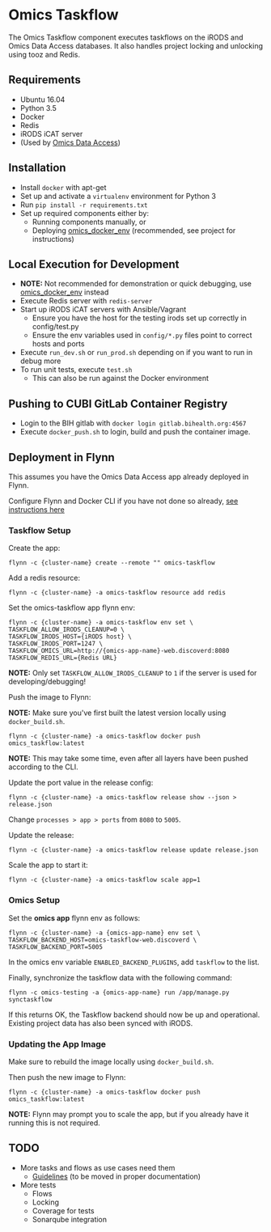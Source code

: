 # Omics Taskflow

The Omics Taskflow component executes taskflows on the iRODS and Omics Data
Access databases. It also handles project locking and unlocking using tooz and
Redis.


## Requirements

* Ubuntu 16.04
* Python 3.5
* Docker
* Redis
* iRODS iCAT server
* (Used by [Omics Data Access](https://gitlab.bihealth.org/cubi/omics_data_access))


## Installation

* Install `docker` with apt-get
* Set up and activate a `virtualenv` environment for Python 3
* Run `pip install -r requirements.txt`
* Set up required components either by:
    * Running components manually, or
    * Deploying [omics_docker_env](https://gitlab.bihealth.org/cubi_data_mgmt/omics_docker_env) (recommended, see project for instructions)


## Local Execution for Development

* **NOTE:** Not recommended for demonstration or quick debugging, use [omics_docker_env](https://gitlab.bihealth.org/cubi_data_mgmt/omics_docker_env) instead
* Execute Redis server with `redis-server`
* Start up iRODS iCAT servers with Ansible/Vagrant
    * Ensure you have the host for the testing irods set up correctly in config/test.py
    * Ensure the env variables used in `config/*.py` files point to correct hosts and ports
* Execute `run_dev.sh` or `run_prod.sh` depending on if you want to run in debug more
* To run unit tests, execute `test.sh`
    * This can also be run against the Docker environment


## Pushing to CUBI GitLab Container Registry

* Login to the BIH gitlab with `docker login gitlab.bihealth.org:4567`
* Execute `docker_push.sh` to login, build and push the container image.


## Deployment in Flynn

This assumes you have the Omics Data Access app already deployed in Flynn.

Configure Flynn and Docker CLI if you have not done so already,
[see instructions here](https://cubi-gitlab.bihealth.org/CUBI_Operations/Operations_Docs/wikis/Flynn-How-To-Deploy-Docker-Image-As-App)

### Taskflow Setup

Create the app:
```
flynn -c {cluster-name} create --remote "" omics-taskflow
```

Add a redis resource:
```
flynn -c {cluster-name} -a omics-taskflow resource add redis
```

Set the omics-taskflow app flynn env:
```
flynn -c {cluster-name} -a omics-taskflow env set \
TASKFLOW_ALLOW_IRODS_CLEANUP=0 \
TASKFLOW_IRODS_HOST={iRODS host} \
TASKFLOW_IRODS_PORT=1247 \
TASKFLOW_OMICS_URL=http://{omics-app-name}-web.discoverd:8080
TASKFLOW_REDIS_URL={Redis URL}
```

**NOTE:** Only set `TASKFLOW_ALLOW_IRODS_CLEANUP` to `1` if the server is used
for developing/debugging!

Push the image to Flynn:

**NOTE:** Make sure you've first built the latest version locally using `docker_build.sh`.
```
flynn -c {cluster-name} -a omics-taskflow docker push omics_taskflow:latest
```

**NOTE:** This may take some time, even after all layers have been pushed
according to the CLI.

Update the port value in the release config:
```
flynn -c {cluster-name} -a omics-taskflow release show --json > release.json
```
Change `processes > app > ports` from `8080` to `5005`.

Update the release:
```
flynn -c {cluster-name} -a omics-taskflow release update release.json
```

Scale the app to start it:
```
flynn -c {cluster-name} -a omics-taskflow scale app=1
```

### Omics Setup

Set the **omics app** flynn env as follows:
```
flynn -c {cluster-name} -a {omics-app-name} env set \
TASKFLOW_BACKEND_HOST=omics-taskflow-web.discoverd \
TASKFLOW_BACKEND_PORT=5005
```

In the omics env variable `ENABLED_BACKEND_PLUGINS`, add `taskflow` to the list.

Finally, synchronize the taskflow data with the following command:
```
flynn -c omics-testing -a {omics-app-name} run /app/manage.py synctaskflow
```

If this returns OK, the Taskflow backend should now be up and operational.
Existing project data has also been synced with iRODS.

### Updating the App Image

Make sure to rebuild the image locally using `docker_build.sh`.

Then push the new image to Flynn:
```
flynn -c {cluster-name} -a omics-taskflow docker push omics_taskflow:latest
```

**NOTE:** Flynn may prompt you to scale the app, but if you already have it running this is not required.


## TODO

* More tasks and flows as use cases need them
    * [Guidelines](https://gitlab.bihealth.org/cubi/omics_data_access/issues/52#note_3609) (to be moved in proper documentation)
* More tests
    * Flows
    * Locking
    * Coverage for tests
    * Sonarqube integration
